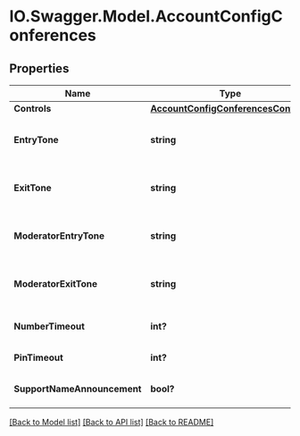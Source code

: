 # IO.Swagger.Model.AccountConfigConferences
## Properties

Name | Type | Description | Notes
------------ | ------------- | ------------- | -------------
**Controls** | [**AccountConfigConferencesControls**](AccountConfigConferencesControls.md) |  | [optional] 
**EntryTone** | **string** | conferences entry tone | [optional] [default to "tone_stream://v=-7;>=2;+=.1;%(300,0,523,659);v=-7;>=3;+=.1;%(800,0,659,783)"]
**ExitTone** | **string** | conferences exit tone | [optional] [default to "tone_stream://v=-7;>=2;+=.1;%(300,0,523,440);v=-7;>=3;+=.1;%(800,0,349,440)"]
**ModeratorEntryTone** | **string** | conferences moderator entry tone | [optional] [default to "tone_stream://v=-7;>=2;+=.1;%(300,0,523,659);v=-7;>=3;+=.1;%(800,0,659,783)"]
**ModeratorExitTone** | **string** | conferences moderator exit tone | [optional] [default to "tone_stream://v=-7;>=2;+=.1;%(300,0,523,440);v=-7;>=3;+=.1;%(800,0,349,440)"]
**NumberTimeout** | **int?** | conferences number timeout | [optional] 
**PinTimeout** | **int?** | conferences pin timeout | [optional] 
**SupportNameAnnouncement** | **bool?** | conferences support name announcement | [optional] [default to true]

[[Back to Model list]](../README.md#documentation-for-models) [[Back to API list]](../README.md#documentation-for-api-endpoints) [[Back to README]](../README.md)

